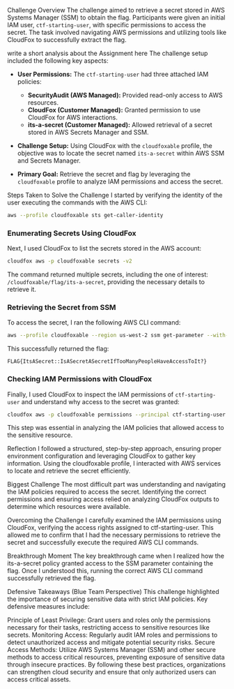 Challenge Overview
The challenge aimed to retrieve a secret stored in AWS Systems Manager (SSM) to obtain the flag. Participants were given an initial IAM user, `ctf-starting-user`, with specific permissions to access the secret. The task involved navigating AWS permissions and utilizing tools like CloudFox to successfully extract the flag.

write a short analysis about the Assignment here
The challenge setup included the following key aspects:  

- **User Permissions:** The `ctf-starting-user` had three attached IAM policies:  
  - **SecurityAudit (AWS Managed):** Provided read-only access to AWS resources.  
  - **CloudFox (Customer Managed):** Granted permission to use CloudFox for AWS interactions.  
  - **its-a-secret (Customer Managed):** Allowed retrieval of a secret stored in AWS Secrets Manager and SSM.  

- **Challenge Setup:** Using CloudFox with the `cloudfoxable` profile, the objective was to locate the secret named `its-a-secret` within AWS SSM and Secrets Manager.  

- **Primary Goal:** Retrieve the secret and flag by leveraging the `cloudfoxable` profile to analyze IAM permissions and access the secret.

Steps Taken to Solve the Challenge
I started by verifying the identity of the user executing the commands with the AWS CLI:  

```sh
aws --profile cloudfoxable sts get-caller-identity
```  

### Enumerating Secrets Using CloudFox  
Next, I used CloudFox to list the secrets stored in the AWS account:  

```sh
cloudfox aws -p cloudfoxable secrets -v2
```  

The command returned multiple secrets, including the one of interest: `/cloudfoxable/flag/its-a-secret`, providing the necessary details to retrieve it.  

### Retrieving the Secret from SSM  
To access the secret, I ran the following AWS CLI command:  

```sh
aws --profile cloudfoxable --region us-west-2 ssm get-parameter --with-decryption --name /cloudfoxable/flag/its-a-secret
```  

This successfully returned the flag:  

```
FLAG{ItsASecret::IsASecretASecretIfTooManyPeopleHaveAccessToIt?}
```  

### Checking IAM Permissions with CloudFox  
Finally, I used CloudFox to inspect the IAM permissions of `ctf-starting-user` and understand why access to the secret was granted:  

```sh
cloudfox aws -p cloudfoxable permissions --principal ctf-starting-user -v2
```  

This step was essential in analyzing the IAM policies that allowed access to the sensitive resource.

Reflection
I followed a structured, step-by-step approach, ensuring proper environment configuration and leveraging CloudFox to gather key information. Using the cloudfoxable profile, I interacted with AWS services to locate and retrieve the secret efficiently.

Biggest Challenge
The most difficult part was understanding and navigating the IAM policies required to access the secret. Identifying the correct permissions and ensuring access relied on analyzing CloudFox outputs to determine which resources were available.

Overcoming the Challenge
I carefully examined the IAM permissions using CloudFox, verifying the access rights assigned to ctf-starting-user. This allowed me to confirm that I had the necessary permissions to retrieve the secret and successfully execute the required AWS CLI commands.

Breakthrough Moment
The key breakthrough came when I realized how the its-a-secret policy granted access to the SSM parameter containing the flag. Once I understood this, running the correct AWS CLI command successfully retrieved the flag.

Defensive Takeaways (Blue Team Perspective)
This challenge highlighted the importance of securing sensitive data with strict IAM policies. Key defensive measures include:

Principle of Least Privilege: Grant users and roles only the permissions necessary for their tasks, restricting access to sensitive resources like secrets.
Monitoring Access: Regularly audit IAM roles and permissions to detect unauthorized access and mitigate potential security risks.
Secure Access Methods: Utilize AWS Systems Manager (SSM) and other secure methods to access critical resources, preventing exposure of sensitive data through insecure practices.
By following these best practices, organizations can strengthen cloud security and ensure that only authorized users can access critical assets.
